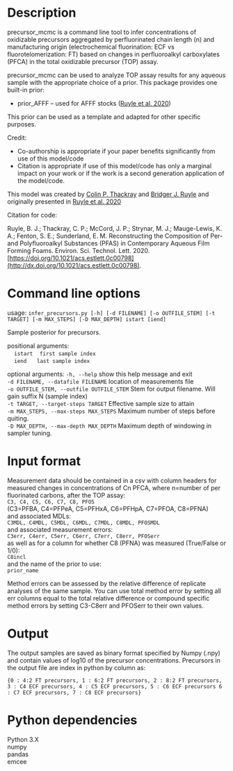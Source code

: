 # Description
precursor_mcmc is a command line tool to infer concentrations of oxidizable
precursors aggregated by perfluorinated chain length (n) and manufacturing
origin (electrochemical fluorination: ECF vs fluorotelomerization: FT) based
on changes in perfluoroalkyl carboxylates (PFCA) in the total oxidizable
precursor (TOP) assay.

precursor_mcmc can be used to analyze TOP assay results for any aqueous
sample with the appropriate choice of a prior. This package
provides one built-in prior:
  * prior_AFFF – used for AFFF stocks ([Ruyle et al. 2020](http://dx.doi.org/10.1021/acs.estlett.0c00798))  

This prior can be used as a template and adapted for other specific purposes.

Credit:
  * Co-authorship is appropriate if your paper benefits significantly from use
  of this model/code  
  * Citation is appropriate if use of this model/code has only a marginal impact
  on your work or if the work is a second generation application of the model/code.

This model was created by
[Colin P. Thackray](https://scholar.harvard.edu/thackray/about) and
[Bridger J. Ruyle](https://scholar.harvard.edu/ruyle) and originally
presented in [Ruyle et al. 2020](http://dx.doi.org/10.1021/acs.estlett.0c00798)

Citation for code:

Ruyle, B. J.; Thackray, C. P.; McCord, J. P.; Strynar, M. J.; Mauge-Lewis, K. A.; Fenton, S. E.; Sunderland, E. M. Reconstructing the Composition of Per- and Polyfluoroalkyl Substances (PFAS) in Contemporary Aqueous Film Forming Foams. Environ. Sci. Technol. Lett. 2020. [https://doi.org/10.1021/acs.estlett.0c00798](http://dx.doi.org/10.1021/acs.estlett.0c00798).

# Command line options
usage: `infer_precursors.py [-h] [-d FILENAME] [-o OUTFILE_STEM] [-t TARGET] [-m MAX_STEPS] [-D MAX_DEPTH] istart [iend]`

Sample posterior for precursors.

positional arguments:  
&nbsp;&nbsp;&nbsp;&nbsp;`istart`&nbsp;&nbsp;&nbsp;&nbsp;`first sample index`  
&nbsp;&nbsp;&nbsp;&nbsp;`iend`&nbsp;&nbsp;&nbsp;&nbsp;&nbsp;&nbsp;`last sample index`

optional arguments:
  `-h, --help`            show this help message and exit  
  `-d FILENAME, --datafile FILENAME`
                        location of measurements file  
  `-o OUTFILE_STEM, --outfile OUTFILE_STEM`
                        Stem for output filename. Will gain suffix N (sample index)  
  `-t TARGET, --target-steps TARGET`
                        Effective sample size to attain  
  `-m MAX_STEPS, --max-steps MAX_STEPS`
                        Maximum number of steps before quiting.  
  `-D MAX_DEPTH, --max-depth MAX_DEPTH`
                        Maximum depth of windowing in sampler tuning.  

# Input format
Measurement data should be contained in a csv with column headers for measured changes in concentrations of Cn PFCA, where n=number of per fluorinated carbons, after the TOP assay:  
`C3, C4, C5, C6, C7, C8, PFOS`  
(C3=PFBA, C4=PFPeA, C5=PFHxA, C6=PFHpA, C7=PFOA, C8=PFNA)  
and associated MDLs:  
`C3MDL, C4MDL, C5MDL, C6MDL, C7MDL, C8MDL, PFOSMDL`  
and associated measurement errors:  
`C3err, C4err, C5err, C6err, C7err, C8err, PFOSerr`  
as well as for a column for whether C8 (PFNA) was measured (True/False or 1/0):  
`C8incl`  
and the name of the prior to use:  
`prior_name`  

Method errors can be assessed by the relative difference of replicate analyses
of the same sample. You can use total method error by setting all err columns
equal to the total relative difference or compound specific method errors by
setting C3-C8err and PFOSerr to their own values.

# Output
The output samples are saved as binary format specified by Numpy (.npy)
and contain values of log10 of the precursor concentrations. Precursors in the
output file are index in python by column as:

`{0 : 4:2 FT precursors, 1 : 6:2 FT precursors, 2 : 8:2 FT precursors,
  3 : C4 ECF precursors, 4 : C5 ECF precursors, 5 : C6 ECF precursors
  6 : C7 ECF precursors, 7 : C8 ECF precursors}`

# Python dependencies
Python 3.X  
numpy  
pandas  
emcee  
